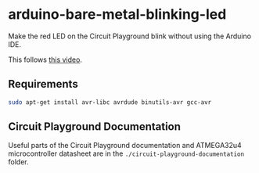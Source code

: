 # arduino-bare-metal-blinking-led

Make the red LED on the Circuit Playground blink without using the Arduino IDE.

This follows [this video](https://www.youtube.com/watch?v=j4xw8QomkXs).

## Requirements

```sh
sudo apt-get install avr-libc avrdude binutils-avr gcc-avr
```

## Circuit Playground Documentation

Useful parts of the Circuit Playground documentation and ATMEGA32u4 microcontroller datasheet are in the `./circuit-playground-documentation` folder.
